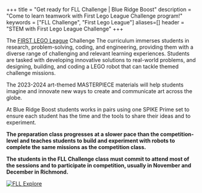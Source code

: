 +++
title = "Get ready for FLL Challenge | Blue Ridge Boost"
description = "Come to learn teamwork with First Lego League Challenge program!"
keywords = ["FLL Challenge", "First Lego League"]
aliases=[]
header = "STEM with First Lego League Challenge"
+++

<div class="container">
    <div class="row">
        <div class="col">
            <p></p>
            <p>The <a href="https://www.firstlegoleague.org/about#">FIRST LEGO League</a> Challenge The curriculum immerses students in research, problem-solving, coding, and engineering, providing them with a diverse range of challenging and relevant learning experiences. Students are tasked with developing innovative solutions to real-world problems, and designing, building, and coding a LEGO robot that can tackle themed challenge missions.
            </p>
            <p>The 2023-2024 art-themed MASTERPIECE materials will help students imagine and innovate new ways to create and communicate art across the globe. </a>
        </div>
    </div>
    <div class="row">
        <div class="col-6">
            <p>At Blue Ridge Boost students works in pairs using one SPIKE Prime set to ensure each student has the time and the tools to share their ideas and to experiment.</p>
            <p><b>The preparation class progresses at a slower pace than the competition-level and teaches students to build and experiment with robots to complete the same missions as the competition class.</b></p>
            <p><b>The students in the FLL Challenge class must commit to attend most of the sessions and to participate in competition, usually in November and December in Richmond.</b></p>
        </div>
    <!-- <div class="row">
        <div class="col-6">
            <p><b>Session 1.</b> <a href="https://education.lego.com/en-us/lessons/preschool-steam-park/functional-elements">Functional Elements</a> </p>
            <p><b>Session 2.</b> <a href="https://education.lego.com/en-us/lessons/preschool-steam-park/welcome-to-steam-park">Welcome to STEAM Park</a> </p>
            <p><b>Session 3.</b> <a href="https://education.lego.com/en-us/lessons/preschool-steam-park/ramps">Ramps</a> </p>
            <p><b>Session 4.</b> <a href="https://education.lego.com/en-us/lessons/preschool-steam-park/moving-on-water">Moving on water</a> </p>
            <p><b>Session 5.</b> <a href="https://education.lego.com/en-us/lessons/preschool-steam-park/probability">Probability</a> </p>
            <p><b>Session 6.</b> <a href="https://education.lego.com/en-us/lessons/preschool-steam-park/performing-arts">Performing arts</a> </p>
            <p><b>Session 7.</b> <a href="https://education.lego.com/en-us/lessons/preschool-steam-park/gears">Gears</a> </p>
            <p><b>Session 8.</b> <a href="https://education.lego.com/en-us/lessons/preschool-steam-park/chain-reaction">Chain reaction</a> </p>
        </div> -->
        <div class="col-6">
            <a href="https://www.firstlegoleague.org/season"><img alt="FLL Explore" src="/images/fll-challenge.webp" class="img-fluid"></a>
        </div>
    </div>
</div>

</div>
